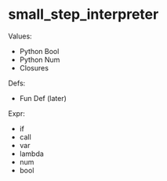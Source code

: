 # small_step_interpreter


Values:
- Python Bool
- Python Num
- Closures

Defs:
- Fun Def (later)

Expr:
- if
- call
- var
- lambda
- num
- bool




